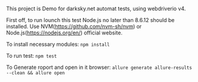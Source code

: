 This project is Demo for darksky.net automat tests, using webdriverio v4.

First off, to run lounch this test Node.js no later than 8.6.12 should be installed. Use NVM(https://github.com/nvm-sh/nvm) or Node.js(https://nodejs.org/en/) official website.

To install necessary modules:
`npm install`

To run test:
`npm test`

To Generate roport and open in it browser:
`allure generate allure-results --clean && allure open`

